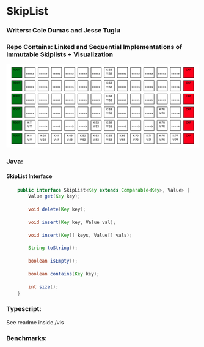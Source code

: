 # SkipList
### Writers: Cole Dumas and Jesse Tuglu
### Repo Contains: Linked and Sequential Implementations of Immutable Skiplists + Visualization
![alt text](https://github.com/jessetuglu/skiplist/blob/main/sl.png?raw=true)
### Java:
#### SkipList Interface
```java
    public interface SkipList<Key extends Comparable<Key>, Value> {
        Value get(Key key);

        void delete(Key key);

        void insert(Key key, Value val);

        void insert(Key[] keys, Value[] vals);

        String toString();

        boolean isEmpty();

        boolean contains(Key key);

        int size();
    }
```
### Typescript:
See readme inside /vis
### Benchmarks:

